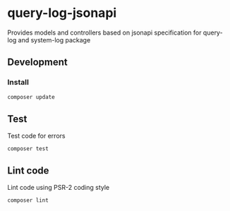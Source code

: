 # query-log-jsonapi
Provides models and controllers based on jsonapi specification for query-log and system-log package

## Development
### Install

```bash
composer update
```

## Test
Test code for errors

```
composer test
```

## Lint code
Lint code using PSR-2 coding style

```
composer lint
```
